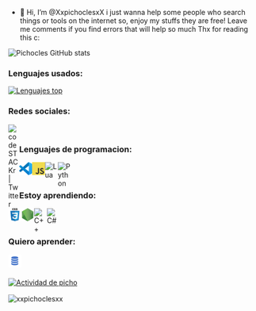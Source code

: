 - 👋 Hi, I’m @XxpichoclesxX
i just wanna help some people who search things or tools on the internet so, enjoy my stuffs they are free!
Leave me comments if you find errors that will help so much
Thx for reading this c:

![Pichocles GitHub stats](https://github-readme-stats.vercel.app/api?username=XxpichoclesxX&show_icons=true&theme=radical)

### Lenguajes usados:
[![Lenguajes top](https://github-readme-stats.vercel.app/api/top-langs/?username=XxpichoclesxX&layout=compact)](https://github.com/anuraghazra/github-readme-stats)

### Redes sociales:

[<img align="left" alt="codeSTACKr | Twitter" width="22px" src="https://cdn.jsdelivr.net/npm/simple-icons@v3/icons/twitter.svg" />][twitter]

<br />

### Lenguajes de programacion:
<img align="left" alt="Visual Studio Code" width="26px" src="https://raw.githubusercontent.com/github/explore/80688e429a7d4ef2fca1e82350fe8e3517d3494d/topics/visual-studio-code/visual-studio-code.png" />
<img align="left" alt="JavaScript" width="26px" src="https://raw.githubusercontent.com/github/explore/80688e429a7d4ef2fca1e82350fe8e3517d3494d/topics/javascript/javascript.png">
<img align="left" alt="Lua" width="26px" src="https://i.imgur.com/cnsLgB9.png" >
<img align="left" alt="Python" width="26px" src="https://i.imgur.com/nj3JbOj.png" >

<br />
<br />

### Estoy aprendiendo:
<img align="left" alt="CSS3" width="26px" src="https://raw.githubusercontent.com/github/explore/80688e429a7d4ef2fca1e82350fe8e3517d3494d/topics/css/css.png" >
<img align="left" alt="Node.js" width="26px" src="https://raw.githubusercontent.com/github/explore/80688e429a7d4ef2fca1e82350fe8e3517d3494d/topics/nodejs/nodejs.png" >
<img align="left" alt="C++" width="26px" src="https://i.imgur.com/1wB5cHQ.png" >
<img align="left" alt="C#" width="26px" src="https://i.imgur.com/1njh8Rb.png" >

<br />
<br />

### Quiero aprender: 
<img align="left" alt="SQL" width="26px" src="https://raw.githubusercontent.com/github/explore/80688e429a7d4ef2fca1e82350fe8e3517d3494d/topics/sql/sql.png" >

<br />
<br />

[![Actividad de picho](https://activity-graph.herokuapp.com/graph?username=XxpichoclesxX)](https://github.com/ashutosh00710/github-readme-activity-graph)

<p><img align="center" src="https://github-readme-streak-stats.herokuapp.com/?user=xxpichoclesxx&" alt="xxpichoclesxx" /></p>

</details>

[twitter]: https://twitter.com/XxpichoclesxxP
